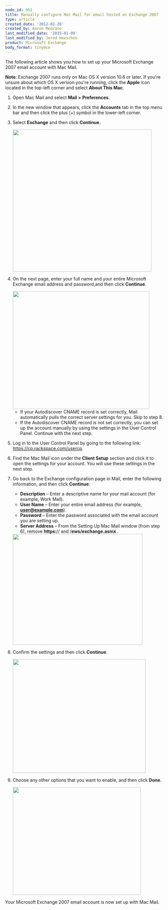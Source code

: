 ```yaml
---
node_id: 951
title: Manually configure Mac Mail for email hosted on Exchange 2007
type: article
created_date: '2012-02-28'
created_by: Aaron Medrano
last_modified_date: '2015-01-09'
last_modified_by: Jered Heeschen
product: Microsoft Exchange
body_format: tinymce
---
```


The following article shows you how to set up your Microsoft Exchange
2007 email account with Mac Mail.

**Note**: Exchange 2007 runs only on Mac OS X version 10.6 or later. If
you're unsure about which OS X version you're running, click the
**Apple** icon located in the top-left corner and select **About This
Mac**.

1.  Open Mac Mail and select **Mail &gt;** **Preferences**.
2.  In the new window that appears, click the **Accounts** tab in the
    top menu bar and then click the plus (+) symbol in the
    lower-left corner.
3.  Select **Exchange** and then click **Continue.**

    <img src="https://8026b2e3760e2433679c-fffceaebb8c6ee053c935e8915a3fbe7.ssl.cf2.rackcdn.com/field/image/MM071.png" width="441" height="451" />

4.  On the next page, enter your full name and your entire Microsoft
    Exchange email address and password,and then click **Continue**.

    <img src="https://8026b2e3760e2433679c-fffceaebb8c6ee053c935e8915a3fbe7.ssl.cf2.rackcdn.com/field/image/MM072.png" width="434" height="374" />

    -   If your Autodiscover CNAME record is set correctly, Mail
        automatically pulls the correct server settings for you. Skip to
        step 8.
    -   If the Autodiscover CNAME record is not set correctly, you can
        set up the account manually by using the settings in the User
        Control Panel. Continue with the next step.

5.  Log in to the User Control Panel by going to the following link:
    <https://cp.rackspace.com/usercp>.
6.  Find the Mac Mail icon under the **Client Setup** section and click
    it to open the settings for your account. You will use these
    settings in the next step.
7.  Go back to the Exchange configuration page in Mail, enter the
    following information, and then click **Continue**:
    -   **Description** &ndash; Enter a descriptive name for your mail account
        (for example, Work Mail).
    -   **User Name** &ndash; Enter your entire email address (for example,
        **user@example.com**).
    -   **Password** &ndash; Enter the password associated with the email
        account you are setting up.
    -   **Server Address** &ndash; From the Setting Up Mac Mail window (from
        step 6), remove **https:**// and /**ews/exchange.asmx** .



    <img src="https://8026b2e3760e2433679c-fffceaebb8c6ee053c935e8915a3fbe7.ssl.cf2.rackcdn.com/field/image/MM073.png" width="412" height="352" />
8.  Confirm the settings and then click **Continue**.

    <img src="https://8026b2e3760e2433679c-fffceaebb8c6ee053c935e8915a3fbe7.ssl.cf2.rackcdn.com/field/image/MM074.png" width="422" height="361" />
9.  Choose any other options that you want to enable, and then click
    **Done**.

    <img src="https://8026b2e3760e2433679c-fffceaebb8c6ee053c935e8915a3fbe7.ssl.cf2.rackcdn.com/field/image/MM075.png" width="407" height="342" />

Your Microsoft Exchange 2007 email account is now set up with Mac Mail.

